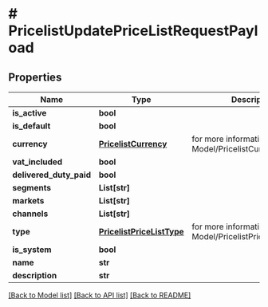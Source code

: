 # # PricelistUpdatePriceListRequestPayload


## Properties 


Name | Type | Description | Notes
------------ | ------------- | ------------- | -------------
**is_active**| **bool** |   | [optional]
**is_default**| **bool** |   | [optional]
**currency**| [**PricelistCurrency**](PricelistCurrency.md) |  for more information please, see Model/PricelistCurrency.php  | [optional] [default to PricelistCurrency.XXX]
**vat_included**| **bool** |   | [optional]
**delivered_duty_paid**| **bool** |   | [optional]
**segments**| **List[str]** |   | [optional]
**markets**| **List[str]** |   | [optional]
**channels**| **List[str]** |   | [optional]
**type**| [**PricelistPriceListType**](PricelistPriceListType.md) |  for more information please, see Model/PricelistPriceListType.php  | [optional] [default to PricelistPriceListType.UNKNOWN]
**is_system**| **bool** |   | [optional]
**name**| **str** |   | [optional]
**description**| **str** |   | [optional]


[[Back to Model list]](../../README.md#models) [[Back to API list]](../../README.md#endpoints) [[Back to README]](../../README.md)

